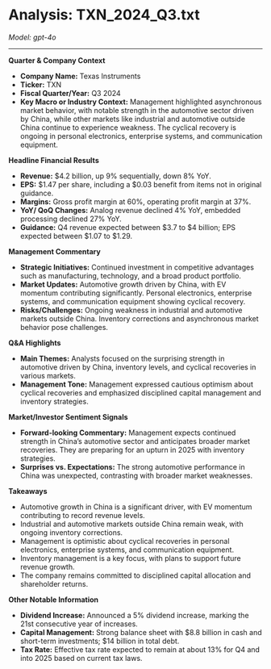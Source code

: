 # Analysis: TXN_2024_Q3.txt

*Model: gpt-4o*

---

**Quarter & Company Context**

- **Company Name:** Texas Instruments
- **Ticker:** TXN
- **Fiscal Quarter/Year:** Q3 2024
- **Key Macro or Industry Context:** Management highlighted asynchronous market behavior, with notable strength in the automotive sector driven by China, while other markets like industrial and automotive outside China continue to experience weakness. The cyclical recovery is ongoing in personal electronics, enterprise systems, and communication equipment.

**Headline Financial Results**

- **Revenue:** $4.2 billion, up 9% sequentially, down 8% YoY.
- **EPS:** $1.47 per share, including a $0.03 benefit from items not in original guidance.
- **Margins:** Gross profit margin at 60%, operating profit margin at 37%.
- **YoY/ QoQ Changes:** Analog revenue declined 4% YoY, embedded processing declined 27% YoY.
- **Guidance:** Q4 revenue expected between $3.7 to $4 billion; EPS expected between $1.07 to $1.29.

**Management Commentary**

- **Strategic Initiatives:** Continued investment in competitive advantages such as manufacturing, technology, and a broad product portfolio.
- **Market Updates:** Automotive growth driven by China, with EV momentum contributing significantly. Personal electronics, enterprise systems, and communication equipment showing cyclical recovery.
- **Risks/Challenges:** Ongoing weakness in industrial and automotive markets outside China. Inventory corrections and asynchronous market behavior pose challenges.

**Q&A Highlights**

- **Main Themes:** Analysts focused on the surprising strength in automotive driven by China, inventory levels, and cyclical recoveries in various markets.
- **Management Tone:** Management expressed cautious optimism about cyclical recoveries and emphasized disciplined capital management and inventory strategies.

**Market/Investor Sentiment Signals**

- **Forward-looking Commentary:** Management expects continued strength in China’s automotive sector and anticipates broader market recoveries. They are preparing for an upturn in 2025 with inventory strategies.
- **Surprises vs. Expectations:** The strong automotive performance in China was unexpected, contrasting with broader market weaknesses.

**Takeaways**

- Automotive growth in China is a significant driver, with EV momentum contributing to record revenue levels.
- Industrial and automotive markets outside China remain weak, with ongoing inventory corrections.
- Management is optimistic about cyclical recoveries in personal electronics, enterprise systems, and communication equipment.
- Inventory management is a key focus, with plans to support future revenue growth.
- The company remains committed to disciplined capital allocation and shareholder returns.

**Other Notable Information**

- **Dividend Increase:** Announced a 5% dividend increase, marking the 21st consecutive year of increases.
- **Capital Management:** Strong balance sheet with $8.8 billion in cash and short-term investments; $14 billion in total debt.
- **Tax Rate:** Effective tax rate expected to remain at about 13% for Q4 and into 2025 based on current tax laws.